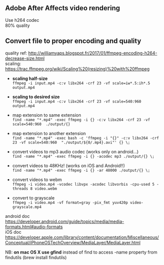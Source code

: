 ## Adobe After Affects video rendering
Use h264 codec  
80% quality

## Convert file to proper encoding and quality
quality ref: http://williamyaps.blogspot.fr/2017/01/ffmpeg-encoding-h264-decrease-size.html  
scaling: https://trac.ffmpeg.org/wiki/Scaling%20(resizing)%20with%20ffmpeg  

- **scaling half-size**  
`ffmpeg -i input.mp4 -c:v libx264 -crf 23 -vf scale=iw*.5:ih*.5  output.mp4`  

- **scaling to desired size**  
`ffmpeg -i input.mp4 -c:v libx264 -crf 23 -vf scale=540:960  output.mp4`  

- map extension to same extension  
`find -name "*.mp4" -exec ffmpeg -i {} -c:v libx264 -crf 23 -vf scale=540:960  ./output/{}`  

- map extension to another extension  
`find -name "*.mp4" -exec bash -c 'ffmpeg -i "{}" -c:v libx264 -crf 23 -vf scale=540:960  "./output/${0/.mp4}.avi"' {} \;`

- convert videos to mp3 audio codec (works only on android...)  
`find -name "*.mp4" -exec ffmpeg -i {} -acodec mp3 ./output/{} \;`

- convert videos to 48KHz! (works on iOS and Android!!)  
`find -name "*.mp4" -exec ffmpeg -i {} -ar 48000 ./output/{} \;`

- convert videos to webm  
`ffmpeg -i video.mp4 -vcodec libvpx -acodec libvorbis -cpu-used 5 -threads 8 video.webm`

- convert to grayscale  
`ffmpeg -i video.mp4 -vf format=gray -pix_fmt yuv420p video-grayscale.mp4`

android doc  
https://developer.android.com/guide/topics/media/media-formats.html#audio-formats  
iOS doc  
https://developer.apple.com/library/content/documentation/Miscellaneous/Conceptual/iPhoneOSTechOverview/MediaLayer/MediaLayer.html

NB: **on mac OS X use gfind** instead of find to access -name property from findutils (brew install findutils)


